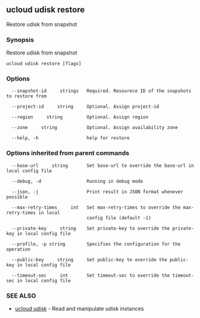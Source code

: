 ## ucloud udisk restore

Restore udisk from snapshot

### Synopsis

Restore udisk from snapshot

```
ucloud udisk restore [flags]
```

### Options

```
  --snapshot-id     strings   Required. Resourece ID of the snapshots to restore from 

  --project-id     string     Optional. Assign project-id 

  --region     string         Optional. Assign region 

  --zone     string           Optional. Assign availability zone 

  --help, -h                  help for restore 

```

### Options inherited from parent commands

```
  --base-url     string       Set base-url to override the base-url in local config file 

  --debug, -d                 Running in debug mode 

  --json, -j                  Print result in JSON format whenever possible 

  --max-retry-times     int   Set max-retry-times to override the max-retry-times in local
                              config file (default -1) 

  --private-key     string    Set private-key to override the private-key in local config file 

  --profile, -p string        Specifies the configuration for the operation 

  --public-key     string     Set public-key to override the public-key in local config file 

  --timeout-sec     int       Set timeout-sec to override the timeout-sec in local config file 

```

### SEE ALSO

* [ucloud udisk](developer/cli/cmd/ucloud/udisk)	 - Read and manipulate udisk instances

